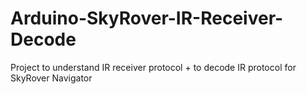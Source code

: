 # Arduino-SkyRover-IR-Receiver-Decode
Project to understand IR receiver protocol + to decode IR protocol for SkyRover Navigator
